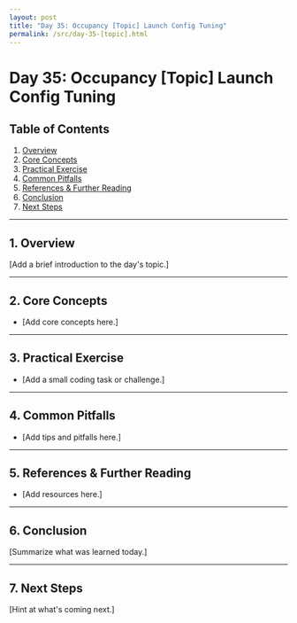 ```yaml
---
layout: post
title: "Day 35: Occupancy [Topic] Launch Config Tuning"
permalink: /src/day-35-[topic].html
---
```


# Day 35: Occupancy [Topic] Launch Config Tuning

## Table of Contents
1. [Overview](#1-overview)
2. [Core Concepts](#2-core-concepts)
3. [Practical Exercise](#3-practical-exercise)
4. [Common Pitfalls](#4-common-pitfalls)
5. [References & Further Reading](#5-references--further-reading)
6. [Conclusion](#6-conclusion)
7. [Next Steps](#7-next-steps)

---

## 1. Overview
[Add a brief introduction to the day's topic.]

---

## 2. Core Concepts
- [Add core concepts here.]

---

## 3. Practical Exercise
- [Add a small coding task or challenge.]

---

## 4. Common Pitfalls
- [Add tips and pitfalls here.]

---

## 5. References & Further Reading
- [Add resources here.]

---

## 6. Conclusion
[Summarize what was learned today.]

---

## 7. Next Steps
[Hint at what's coming next.]
